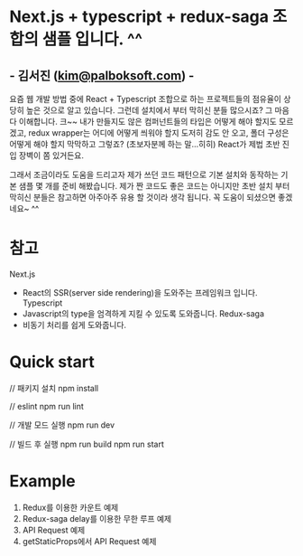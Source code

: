 # Next.js + typescript + redux-saga 조합의 샘플 입니다. ^^ 
##	- 김서진 (kim@palboksoft.com) -

요즘 웹 개발 방법 중에 React + Typescript 조합으로 하는 프로젝트들의 점유율이 상당히 높은 것으로 알고 있습니다. 
그런데 설치에서 부터 막히신 분들 많으시죠? 그 마음 다 이해합니다. 
크~~ 
내가 만들지도 않은 컴퍼넌트들의 타입은 어떻게 해야 할지도 모르겠고, redux wrapper는 어디에 어떻게 씌워야 할지 도저히 감도 안 오고, 폴더 구성은 어떻게 해야 할지 막막하고 그렇죠?
(초보자분께 하는 말…히히)
React가 제법 초반 진입 장벽이 쫌 있거든요. 

그래서 조금이라도 도움을 드리고자 제가 쓰던 코드 패턴으로 기본 설치와 동작하는 기본 샘플 몇 개를 준비 해봤습니다. 
제가 짠 코드도 좋은 코드는 아니지만 초반 설치 부터 막히신 분들은 참고하면 아주아주 유용 할 것이라 생각 됩니다. 
꼭 도움이 되셨으면 좋겠네요~ ^^ 

# 참고 

Next.js
-	React의 SSR(server side rendering)을 도와주는 프레임워크 입니다.
Typescript
-	Javascript의 type을 엄격하게 지킬 수 있도록 도와줍니다.
Redux-saga
-	비동기 처리를 쉽게 도와줍니다.

# Quick start

// 패키지 설치 
  npm install 

// eslint 
  npm run lint 

// 개발 모드 실행
  npm run dev 

// 빌드 후 실행
  npm run build
  npm run start 


# Example 

1.	Redux를 이용한 카운트 예제
2.	Redux-saga delay를 이용한 무한 루프 예제
3.	API Request 예제
4.	getStaticProps에서 API Request 예제 
